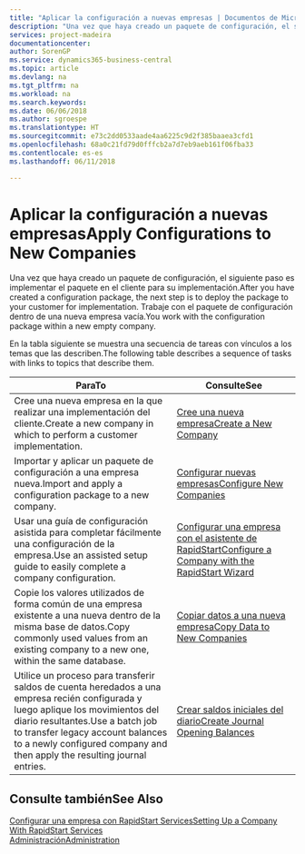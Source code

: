 ```yaml
---
title: "Aplicar la configuración a nuevas empresas | Documentos de Microsoft"
description: "Una vez que haya creado un paquete de configuración, el siguiente paso es implementar el paquete en el cliente para su implementación. Use la configuración con una nueva empresa vacía."
services: project-madeira
documentationcenter: 
author: SorenGP
ms.service: dynamics365-business-central
ms.topic: article
ms.devlang: na
ms.tgt_pltfrm: na
ms.workload: na
ms.search.keywords: 
ms.date: 06/06/2018
ms.author: sgroespe
ms.translationtype: HT
ms.sourcegitcommit: e73c2dd0533aade4aa6225c9d2f385baaea3cfd1
ms.openlocfilehash: 68a0c21fd79d0fffcb2a7d7eb9aeb161f06fba33
ms.contentlocale: es-es
ms.lasthandoff: 06/11/2018

---
```

# <a name="apply-configurations-to-new-companies"></a><span data-ttu-id="33993-104">Aplicar la configuración a nuevas empresas</span><span class="sxs-lookup"><span data-stu-id="33993-104">Apply Configurations to New Companies</span></span>
<span data-ttu-id="33993-105">Una vez que haya creado un paquete de configuración, el siguiente paso es implementar el paquete en el cliente para su implementación.</span><span class="sxs-lookup"><span data-stu-id="33993-105">After you have created a configuration package, the next step is to deploy the package to your customer for implementation.</span></span> <span data-ttu-id="33993-106">Trabaje con el paquete de configuración dentro de una nueva empresa vacía.</span><span class="sxs-lookup"><span data-stu-id="33993-106">You work with the configuration package within a new empty company.</span></span>  

 <span data-ttu-id="33993-107">En la tabla siguiente se muestra una secuencia de tareas con vínculos a los temas que las describen.</span><span class="sxs-lookup"><span data-stu-id="33993-107">The following table describes a sequence of tasks with links to topics that describe them.</span></span>

|<span data-ttu-id="33993-108">**Para**</span><span class="sxs-lookup"><span data-stu-id="33993-108">**To**</span></span>|<span data-ttu-id="33993-109">**Consulte**</span><span class="sxs-lookup"><span data-stu-id="33993-109">**See**</span></span>|  
|------------|-------------|  
|<span data-ttu-id="33993-110">Cree una nueva empresa en la que realizar una implementación del cliente.</span><span class="sxs-lookup"><span data-stu-id="33993-110">Create a new company in which to perform a customer implementation.</span></span>|[<span data-ttu-id="33993-111">Cree una nueva empresa</span><span class="sxs-lookup"><span data-stu-id="33993-111">Create a New Company</span></span>](admin-how-to-create-a-new-company.md)|  
|<span data-ttu-id="33993-112">Importar y aplicar un paquete de configuración a una empresa nueva.</span><span class="sxs-lookup"><span data-stu-id="33993-112">Import and apply a configuration package to a new company.</span></span>|[<span data-ttu-id="33993-113">Configurar nuevas empresas</span><span class="sxs-lookup"><span data-stu-id="33993-113">Configure New Companies</span></span>](admin-how-to-configure-new-companies.md)|  
|<span data-ttu-id="33993-114">Usar una guía de configuración asistida para completar fácilmente una configuración de la empresa.</span><span class="sxs-lookup"><span data-stu-id="33993-114">Use an assisted setup guide to easily complete a company configuration.</span></span>|[<span data-ttu-id="33993-115">Configurar una empresa con el asistente de RapidStart</span><span class="sxs-lookup"><span data-stu-id="33993-115">Configure a Company with the RapidStart Wizard</span></span>](admin-how-to-configure-a-company-with-the-rapidstart-wizard.md)|
|<span data-ttu-id="33993-116">Copie los valores utilizados de forma común de una empresa existente a una nueva dentro de la misma base de datos.</span><span class="sxs-lookup"><span data-stu-id="33993-116">Copy commonly used values from an existing company to a new one, within the same database.</span></span>|[<span data-ttu-id="33993-117">Copiar datos a una nueva empresa</span><span class="sxs-lookup"><span data-stu-id="33993-117">Copy Data to New Companies</span></span>](admin-how-to-copy-data-to-new-companies.md)|  
|<span data-ttu-id="33993-118">Utilice un proceso para transferir saldos de cuenta heredados a una empresa recién configurada y luego aplique los movimientos del diario resultantes.</span><span class="sxs-lookup"><span data-stu-id="33993-118">Use a batch job to transfer legacy account balances to a newly configured company and then apply the resulting journal entries.</span></span>|[<span data-ttu-id="33993-119">Crear saldos iniciales del diario</span><span class="sxs-lookup"><span data-stu-id="33993-119">Create Journal Opening Balances</span></span>](admin-how-to-create-journal-opening-balances.md)|  

## <a name="see-also"></a><span data-ttu-id="33993-120">Consulte también</span><span class="sxs-lookup"><span data-stu-id="33993-120">See Also</span></span>  
[<span data-ttu-id="33993-121">Configurar una empresa con RapidStart Services</span><span class="sxs-lookup"><span data-stu-id="33993-121">Setting Up a Company With RapidStart Services</span></span>](admin-set-up-a-company-with-rapidstart.md)  
[<span data-ttu-id="33993-122">Administración</span><span class="sxs-lookup"><span data-stu-id="33993-122">Administration</span></span>](admin-setup-and-administration.md)

